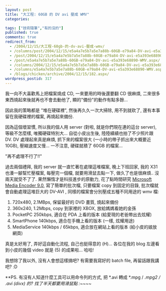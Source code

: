 ```yaml
---
layout: post
title: "大工程: 60GB 的 DV avi 壓成 WMV"
categories:

tags: ["技術隨筆","有的沒的"]
published: true
comments: true
redirect_from:
  - /2004/12/15/大工程-60gb-的-dv-avi-壓成-wmv/
  - /columns/post/2004/12/15/e5a4a7e5b7a5e7a88b-60GB-e79a84-DV-avi-e5a393e68890-WMV.aspx/
  - /post/2004/12/15/e5a4a7e5b7a5e7a88b-60GB-e79a84-DV-avi-e5a393e68890-WMV.aspx/
  - /post/e5a4a7e5b7a5e7a88b-60GB-e79a84-DV-avi-e5a393e68890-WMV.aspx/
  - /columns/2004/12/15/e5a4a7e5b7a5e7a88b-60GB-e79a84-DV-avi-e5a393e68890-WMV.aspx/
  - /columns/e5a4a7e5b7a5e7a88b-60GB-e79a84-DV-avi-e5a393e68890-WMV.aspx/
  - /blogs/chicken/archive/2004/12/15/182.aspx/
wordpress_postid: 317
---
```


我一向不大喜歡馬上把檔案燒成 CD, 一來要用的時後還要翻 CD 很麻煩, 二來很多東西燒起來後就再也不會去動他了, 顯的"備份"的動作有點多餘...

因此我的策略都是 "堆在硬碟裡", 然後再久久一次大掃除, 用不到就砍了, 還有本事留在我硬碟裡的檔案, 再燒起來備份.

因為這個壞習慣, 所以我的個人用 server (對啦, 就是你們現在連的這台 server), 等級不怎麼樣, 唯獨硬碟特別大... 自從小皮出生後, 陸陸續續也拍了不少照片跟 DV. DV 處理起來真是麻煩, 抓下來的檔案很大 (一小時的帶子抓出來大概要近 10GB), 壓縮速度又慢... 一不注意, 硬碟就積了 60GB 的檔案...

"再不處理不行了!!"

過去兩個禮拜, 我的 server 就一直忙著在處理這堆檔案, 晚上下班回家, 我的 X31 也湊一腳幫忙壓檔案, 每壓完一個檔, 就要用滑鼠去點一下, 做久了也是很麻煩.. 沒兩天就受不了了. 果然懶惰才是科技進步的原動力, 花了點時間研究 [Microsoft Media Encoder 9.0](http://www.microsoft.com/windows/windowsmedia/tw/default.aspx), 寫了簡單的批次檔, 只要檔案 copy 到固定的目錄, 批次檔就會自動處理這堆巨大的 DV-AVI , 同樣的檔案會分別壓成五種不同用途的 wmv 檔:

1. 720x480, 2.1MBps, 保留最好的 DVD 畫質, 燒起來備份
2. 360x240, 1.2Mbps, copy 到家裡的 XBOX, 放給媽媽看她的金孫
3. PocketPC 250kbps, 適合在 PDA 上看的版本 (給愛現的老爸帶出去炫耀)
4. SmartPhone 140kbps, 適合在手機上看的版本 (一樣, 炫耀用途)
5. MediaService 140kbps / 65kbps, 適合放在網站上看的版本 (給小皮的娘放網頁)

真是太好用了, 弄好這自動化流程, 自己也挺得意的 (H)... 各位在我的 blog 左邊看到小皮的幾個 video 就是 (5) 的成果啦... 哈哈!

我想除了我以外, 沒有人會想這樣搞吧? 有需要我寫好的 batch file, 再留話跟我講吧? :D

**PS. 有沒有人知道什麼工具可以用命令列的方式, 把 *.avi 轉成 *.mpg / *.mpg2 / *.avi (divx) 的? 找了半天都要用滑鼠點 :~~~~**

